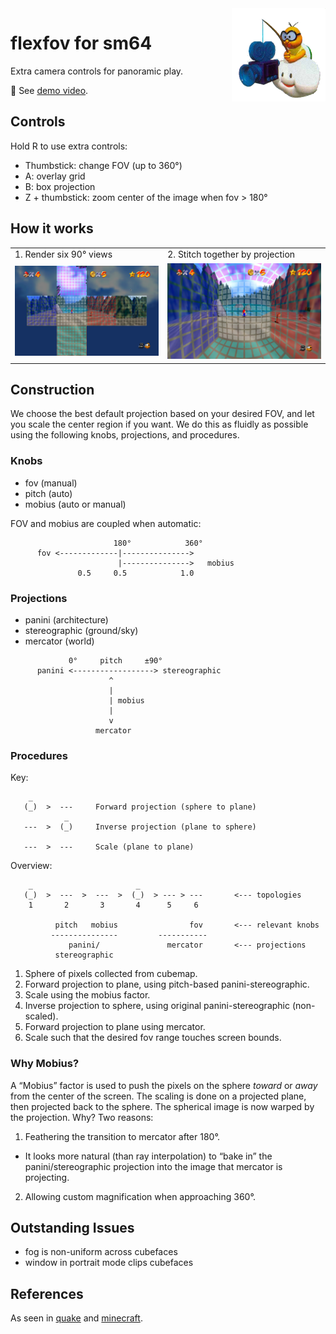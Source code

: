 <img width="150px" src="img/LakituSM64.png" align="right">

# flexfov for sm64

Extra camera controls for panoramic play.

🎥 See [demo video](https://youtu.be/EX-GF2JhLaI).

## Controls

Hold R to use extra controls:

* Thumbstick: change FOV (up to 360°)
* A: overlay grid
* B: box projection
* Z + thumbstick: zoom center of the image when fov > 180°

## How it works

<table>
<tr>
<td>1. Render six 90° views</td>
<td>2. Stitch together by projection</td>
</tr>
<tr>
<td><img src="img/rubix-cubenet.jpg"></td>
<td><img src="img/rubix-panini.jpg"></td>
</tr>
</table>

## Construction

We choose the best default projection based on your desired FOV, and let you
scale the center region if you want.  We do this as fluidly as possible using
the following knobs, projections, and procedures.

### Knobs

- fov (manual)
- pitch (auto)
- mobius (auto or manual)

FOV and mobius are coupled when automatic:

```
                       180°            360°
      fov <-------------|--------------->
                        |--------------->   mobius
               0.5     0.5            1.0
```

### Projections

- panini (architecture)
- stereographic (ground/sky)
- mercator (world)

```
             0°     pitch     ±90°
      panini <------------------> stereographic
                      ^
                      |
                      | mobius
                      |
                      v
                   mercator
```

### Procedures

Key:

```
    _
   (_)  >  ---     Forward projection (sphere to plane)
            _
   ---  >  (_)     Inverse projection (plane to sphere)

   ---  >  ---     Scale (plane to plane)
```

Overview:

```
    _                       _
   (_)  >  ---  >  ---  >  (_)  > --- > ---       <--- topologies
    1       2       3       4      5     6

          pitch   mobius                fov       <--- relevant knobs
         ---------------         -----------
             panini/               mercator       <--- projections
          stereographic
```

1. Sphere of pixels collected from cubemap.
2. Forward projection to plane, using pitch-based panini-stereographic.
3. Scale using the mobius factor.
4. Inverse projection to sphere, using original panini-stereographic (non-scaled).
5. Forward projection to plane using mercator.
6. Scale such that the desired fov range touches screen bounds.

### Why Mobius?

A “Mobius” factor is used to push the pixels on the sphere *toward* or *away*
from the center of the screen.  The scaling is done on a projected plane, then
projected back to the sphere.  The spherical image is now warped by the
projection.  Why?  Two reasons:

1. Feathering the transition to mercator after 180°.
  - It looks more natural (than ray interpolation) to  “bake in”
    the panini/stereographic projection into the
    image that mercator is projecting.
2. Allowing custom magnification when approaching 360°.

## Outstanding Issues

- fog is non-uniform across cubefaces
- window in portrait mode clips cubefaces

## References

As seen in [quake] and [minecraft].

[quake]:https://github.com/shaunlebron/blinky
[minecraft]:https://github.com/shaunlebron/flex-fov
